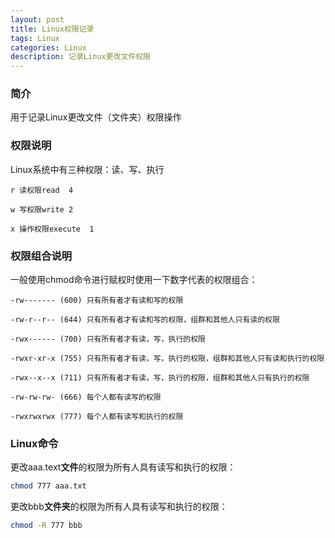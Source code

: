 ```yaml
---
layout: post
title: Linux权限记录
tags: Linux
categories: Linux
description: 记录Linux更改文件权限
---
```

### 简介

用于记录Linux更改文件（文件夹）权限操作

<!-- more -->

### 权限说明
Linux系统中有三种权限：读、写、执行
```text
r 读权限read  4

w 写权限write 2

x 操作权限execute  1
```
### 权限组合说明
一般使用chmod命令进行赋权时使用一下数字代表的权限组合：
```text
-rw------- (600) 只有所有者才有读和写的权限

-rw-r--r-- (644) 只有所有者才有读和写的权限，组群和其他人只有读的权限

-rwx------ (700) 只有所有者才有读，写，执行的权限

-rwxr-xr-x (755) 只有所有者才有读，写，执行的权限，组群和其他人只有读和执行的权限

-rwx--x--x (711) 只有所有者才有读，写，执行的权限，组群和其他人只有执行的权限

-rw-rw-rw- (666) 每个人都有读写的权限

-rwxrwxrwx (777) 每个人都有读写和执行的权限
```

### Linux命令
更改aaa.text**文件**的权限为所有人具有读写和执行的权限：
```bash
chmod 777 aaa.txt
```
更改bbb**文件夹**的权限为所有人具有读写和执行的权限：
```bash
chmod -R 777 bbb
```
